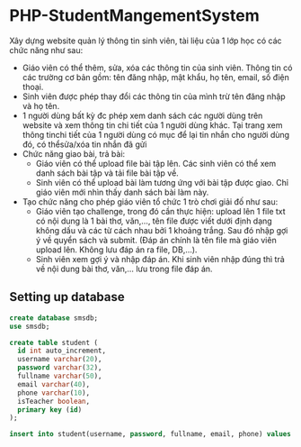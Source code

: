 # PHP-StudentMangementSystem

Xây dựng website quản lý thông tin sinh viên, tài liệu của 1 lớp học có các chức năng như sau:
- Giáo viên có thể thêm, sửa, xóa các thông tin của sinh viên. Thông tin có các trường cơ bản gồm: tên đăng nhập, mật khẩu, họ tên, email, số điện thoại.
- Sinh viên được phép thay đổi các thông tin của mình trừ tên đăng nhập và họ tên.
- 1 người dùng bất kỳ đc phép xem danh sách các người dùng trên website và xem thông tin chi tiết của 1 người dùng khác. Tại trang xem thông tinchi tiết của 1 người dùng có mục để lại tin nhắn cho người dùng đó, có thểsửa/xóa tin nhắn đã gửi
- Chức năng giao bài, trả bài:
  - Giáo viên có thể upload file bài tập lên. Các sinh viên có thể xem danh sách bài tập và tải file bài tập về.
  - Sinh viên có thể upload bài làm tương ứng với bài tập được giao. Chỉ giáo viên mới nhìn thấy danh sách bài làm này.
- Tạo chức năng cho phép giáo viên tổ chức 1 trò chơi giải đố như sau:
  - Giáo viên tạo challenge, trong đó cần thực hiện: upload lên 1 file txt có nội dung là 1 bài thơ, văn,…, tên file được viết dưới định dạng không dấu và các từ cách nhau bởi 1 khoảng trắng. Sau đó nhập gợi ý về quyển sách và submit. (Đáp án chính là tên file mà giáo viên upload lên. Không lưu đáp án ra file, DB,…).
  - Sinh viên xem gợi ý và nhập đáp án. Khi sinh viên nhập đúng thì trả về nội dung bài thơ, văn,… lưu trong file đáp án.

## Setting up database

```sql
create database smsdb;
use smsdb;

create table student (
  id int auto_increment,
  username varchar(20),
  password varchar(32),
  fullname varchar(50),
  email varchar(40),
  phone varchar(10),
  isTeacher boolean,
  primary key (id)
);

insert into student(username, password, fullname, email, phone) values ('vutq13', '123@123a', 'Tran Quang Vu', 'vutq13@gmail.com', '0234156789', False);
```
